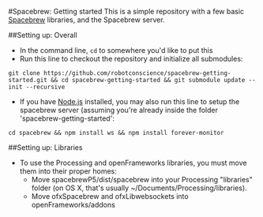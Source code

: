 #Spacebrew: Getting started
This is a simple repository with a few basic [Spacebrew](http://docs.spacebrew.cc) libraries, and the Spacebrew server.

##Setting up: Overall
* In the command line, ```cd``` to somewhere you'd like to put this
* Run this line to checkout the repository and initialize all submodules:

```
git clone https://github.com/robotconscience/spacebrew-getting-started.git && cd spacebrew-getting-started && git submodule update --init --recursive
```

* If you have [Node.js](https://nodejs.org/en/) installed, you may also run this line to setup the spacebrew server (assuming you're already inside the folder 'spacebrew-getting-started':

```
cd spacebrew && npm install ws && npm install forever-monitor
```

##Setting up: Libraries
* To use the Processing and openFrameworks libraries, you must move them into their proper homes:
	* Move spacebrewP5/dist/spacebrew into your Processing "libraries" folder (on OS X, that's usually ~/Documents/Processing/libraries).
	* Move ofxSpacebrew and ofxLibwebsockets into openFrameworks/addons